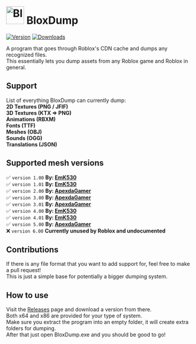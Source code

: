 # <img src="https://i.imgur.com/drqCT3O.png" alt="BloxRip" width="48"> BloxDump
[![Version](https://img.shields.io/github/v/release/EmK530/BloxDump?color=ff7700)](https://github.com/EmK530/BloxDump/releases/latest)
[![Downloads](https://img.shields.io/github/downloads/EmK530/BloxDump/total?color=0077ff)](https://github.com/EmK530/BloxDump/releases)

A program that goes through Roblox's CDN cache and dumps any recognized files.<br>
This essentially lets you dump assets from any Roblox game and Roblox in general.

## Support
List of everything BloxDump can currently dump:<br>
<b>2D Textures (PNG / JFIF)</b><br>
<b>3D Textures (KTX => PNG)</b><br>
<b>Animations (RBXM)</b><br>
<b>Fonts (TTF)</b><br>
<b>Meshes (OBJ)</b><br>
<b>Sounds (OGG)</b><br>
<b>Translations (JSON)</b><br>

## Supported mesh versions
✅ `version 1.00` <b>By: [EmK530](https://github.com/EmK530)</b><br>
✅ `version 1.01` <b>By: [EmK530](https://github.com/EmK530)</b><br>
✅ `version 2.00` <b>By: [ApexdaGamer](https://github.com/ApexdaGamer)</b><br>
✅ `version 3.00` <b>By: [ApexdaGamer](https://github.com/ApexdaGamer)</b><br>
✅ `version 3.01` <b>By: [ApexdaGamer](https://github.com/ApexdaGamer)</b><br>
✅ `version 4.00` <b>By: [EmK530](https://github.com/EmK530)</b><br>
✅ `version 4.01` <b>By: [EmK530](https://github.com/EmK530)</b><br>
✅ `version 5.00` <b>By: [ApexdaGamer](https://github.com/ApexdaGamer)</b><br>
❌ `version 6.00` <b>Currently unused by Roblox and undocumented</b><br>

## Contributions
If there is any file format that you want to add support for, feel free to make a pull request!<br>
This is just a simple base for potentially a bigger dumping system.

## How to use
Visit the [Releases](https://github.com/EmK530/BloxDump/releases) page and download a version from there.<br>
Both x64 and x86 are provided for your type of system.<br>
Make sure you extract the program into an empty folder, it will create extra folders for dumping.<br>
After that just open BloxDump.exe and you should be good to go!
